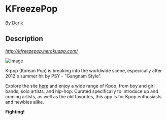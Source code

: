 # KFreezePop

By [Derik](http://www.derikstrattan.com)

## Description

*http://kfreezepop.herokuapp.com/*

![image](http://www.soompi.com/wp-content/uploads/2013/09/bigbang_fantasticbaby.jpg)

K-pop (Korean Pop) is breaking into the worldwide scene, especically after 2012's summer hit by PSY - "Gangnam Style".

Explore the site [here](http://kfreezepop.herokuapp.com/) and enjoy a wide range of Kpop, from boy and girl bands, solo artists, and hip-hop. Curated specifically to introduce up and coming artists, as well as the old favorites, this app is for Kpop enthusiasts and newbies alike.

**Fighting!**
